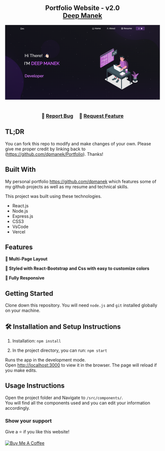 <h2 align="center">
  Portfolio Website - v2.0<br/>
  <a href="https://github.com/dpmanek" target="_blank">Deep Manek</a>
</h2>
<div align="center">
  <img alt="Demo" src="./Images/readme-img.png" />
</div>

<br/>

<center>

</center>

<h3 align="center">
    🔹
    <a href="https://github.com/dpmanek/Portfolio/issues">Report Bug</a> &nbsp; &nbsp;
    🔹
    <a href="https://github.com/dpmanek/Portfolio/issues">Request Feature</a>
</h3>

## TL;DR

You can fork this repo to modify and make changes of your own. Please give me proper credit by linking back to (https://github.com/dpmanek/Portfolio). Thanks!

## Built With

My personal portfolio <a href="https://github.com/dpmanek" target="_blank">https://github.com/dpmanek</a> which features some of my github projects as well as my resume and technical skills.<br/>

This project was built using these technologies.

- React.js
- Node.js
- Express.js
- CSS3
- VsCode
- Vercel

## Features

**📖 Multi-Page Layout**

**🎨 Styled with React-Bootstrap and Css with easy to customize colors**

**📱 Fully Responsive**

## Getting Started

Clone down this repository. You will need `node.js` and `git` installed globally on your machine.

## 🛠 Installation and Setup Instructions

1. Installation: `npm install`

2. In the project directory, you can run: `npm start`

Runs the app in the development mode.\
Open [http://localhost:3000](http://localhost:3000) to view it in the browser.
The page will reload if you make edits.

## Usage Instructions

Open the project folder and Navigate to `/src/components/`. <br/>
You will find all the components used and you can edit your information accordingly.

### Show your support

Give a ⭐ if you like this website!

<a href="https://github.com/dpmanek" target="_blank"><img src="https://cdn.buymeacoffee.com/buttons/v2/default-violet.png" alt="Buy Me A Coffee" height= "60px" width= "217px" ></a>
